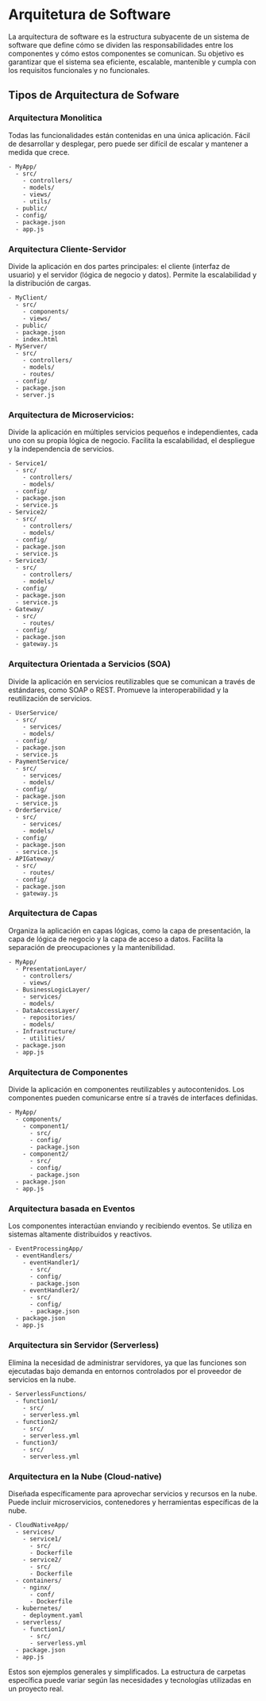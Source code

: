 # Arquitetura de Software

La arquitectura de software es la estructura subyacente de un sistema de software que define cómo se dividen las responsabilidades entre los componentes y cómo estos componentes se comunican. Su objetivo es garantizar que el sistema sea eficiente, escalable, mantenible y cumpla con los requisitos funcionales y no funcionales.
## Tipos de Arquitectura de Sofware
### Arquitectura Monolitica

Todas las funcionalidades están contenidas en una única aplicación. Fácil de desarrollar y desplegar, pero puede ser difícil de escalar y mantener a medida que crece.

```
- MyApp/
  - src/
    - controllers/
    - models/
    - views/
    - utils/
  - public/
  - config/
  - package.json
  - app.js
```
### Arquitectura Cliente-Servidor
Divide la aplicación en dos partes principales: el cliente (interfaz de usuario) y el servidor (lógica de negocio y datos). Permite la escalabilidad y la distribución de cargas.

```
- MyClient/
  - src/
    - components/
    - views/
  - public/
  - package.json
  - index.html
- MyServer/
  - src/
    - controllers/
    - models/
    - routes/
  - config/
  - package.json
  - server.js
```
### Arquitectura de Microservicios:
Divide la aplicación en múltiples servicios pequeños e independientes, cada uno con su propia lógica de negocio. Facilita la escalabilidad, el despliegue y la independencia de servicios.

```
- Service1/
  - src/
    - controllers/
    - models/
  - config/
  - package.json
  - service.js
- Service2/
  - src/
    - controllers/
    - models/
  - config/
  - package.json
  - service.js
- Service3/
  - src/
    - controllers/
    - models/
  - config/
  - package.json
  - service.js
- Gateway/
  - src/
    - routes/
  - config/
  - package.json
  - gateway.js
```
### Arquitectura Orientada a Servicios (SOA)
Divide la aplicación en servicios reutilizables que se comunican a través de estándares, como SOAP o REST. Promueve la interoperabilidad y la reutilización de servicios.

```
- UserService/
  - src/
    - services/
    - models/
  - config/
  - package.json
  - service.js
- PaymentService/
  - src/
    - services/
    - models/
  - config/
  - package.json
  - service.js
- OrderService/
  - src/
    - services/
    - models/
  - config/
  - package.json
  - service.js
- APIGateway/
  - src/
    - routes/
  - config/
  - package.json
  - gateway.js
```
### Arquitectura de Capas
Organiza la aplicación en capas lógicas, como la capa de presentación, la capa de lógica de negocio y la capa de acceso a datos. Facilita la separación de preocupaciones y la mantenibilidad.

```
- MyApp/
  - PresentationLayer/
    - controllers/
    - views/
  - BusinessLogicLayer/
    - services/
    - models/
  - DataAccessLayer/
    - repositories/
    - models/
  - Infrastructure/
    - utilities/
  - package.json
  - app.js
```
### Arquitectura de Componentes
Divide la aplicación en componentes reutilizables y autocontenidos. Los componentes pueden comunicarse entre sí a través de interfaces definidas.

```
- MyApp/
  - components/
    - component1/
      - src/
      - config/
      - package.json
    - component2/
      - src/
      - config/
      - package.json
  - package.json
  - app.js
```
### Arquitectura basada en Eventos
Los componentes interactúan enviando y recibiendo eventos. Se utiliza en sistemas altamente distribuidos y reactivos.

```
- EventProcessingApp/
  - eventHandlers/
    - eventHandler1/
      - src/
      - config/
      - package.json
    - eventHandler2/
      - src/
      - config/
      - package.json
  - package.json
  - app.js
```
### Arquitectura sin Servidor (Serverless)
Elimina la necesidad de administrar servidores, ya que las funciones son ejecutadas bajo demanda en entornos controlados por el proveedor de servicios en la nube.

```
- ServerlessFunctions/
  - function1/
    - src/
    - serverless.yml
  - function2/
    - src/
    - serverless.yml
  - function3/
    - src/
    - serverless.yml
```
### Arquitectura en la Nube (Cloud-native)
Diseñada específicamente para aprovechar servicios y recursos en la nube. Puede incluir microservicios, contenedores y herramientas específicas de la nube.

```
- CloudNativeApp/
  - services/
    - service1/
      - src/
      - Dockerfile
    - service2/
      - src/
      - Dockerfile
  - containers/
    - nginx/
      - conf/
      - Dockerfile
  - kubernetes/
    - deployment.yaml
  - serverless/
    - function1/
      - src/
      - serverless.yml
  - package.json
  - app.js
```

Estos son ejemplos generales y simplificados. La estructura de carpetas específica puede variar según las necesidades y tecnologías utilizadas en un proyecto real.